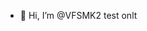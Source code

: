 - 👋 Hi, I’m @VFSMK2
 test onlt

<!---
VFSMK2/VFSMK2 is a ✨ special ✨ repository because its `README.md` (this file) appears on your GitHub profile.
You can click the Preview link to take a look at your changes.
--->
